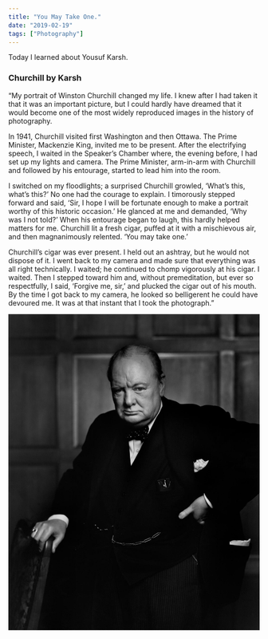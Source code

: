 ```yaml
---
title: "You May Take One."
date: "2019-02-19"
tags: ["Photography"]
---
```


Today I learned about Yousuf Karsh.

### Churchill by Karsh

“My portrait of Winston Churchill changed my life. I knew after I had taken it that it was an important picture, but I could hardly have dreamed that it would become one of the most widely reproduced images in the history of photography.

In 1941, Churchill visited first Washington and then Ottawa. The Prime Minister, Mackenzie King, invited me to be present. After the electrifying speech, I waited in the Speaker’s Chamber where, the evening before, I had set up my lights and camera. The Prime Minister, arm-in-arm with Churchill and followed by his entourage, started to lead him into the room.

I switched on my floodlights; a surprised Churchill growled, ‘What’s this, what’s this?’ No one had the courage to explain. I timorously stepped forward and said, ‘Sir, I hope I will be fortunate enough to make a portrait worthy of this historic occasion.’ He glanced at me and demanded, ‘Why was I not told?’ When his entourage began to laugh, this hardly helped matters for me. Churchill lit a fresh cigar, puffed at it with a mischievous air, and then magnanimously relented. ‘You may take one.’

Churchill’s cigar was ever present. I held out an ashtray, but he would not dispose of it. I went back to my camera and made sure that everything was all right technically. I waited; he continued to chomp vigorously at his cigar. I waited. Then I stepped toward him and, without premeditation, but ever so respectfully, I said, ‘Forgive me, sir,’ and plucked the cigar out of his mouth. By the time I got back to my camera, he looked so belligerent he could have devoured me. It was at that instant that I took the photograph.”

![Churchill](images/yousufKarsh_WinstonChurchill.jpg)
